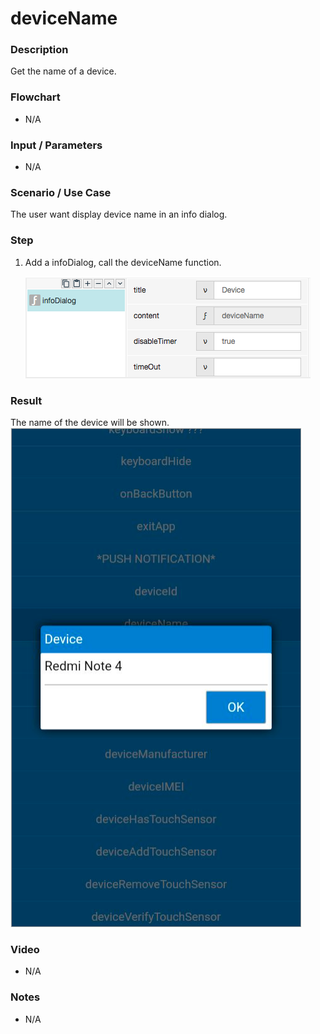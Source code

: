 # deviceName

### Description

Get the name of a device.

### Flowchart

- N/A

### Input / Parameters

- N/A

### Scenario / Use Case

The user want display device name in an info dialog.

### Step

1. Add a infoDialog, call the deviceName function. 

    ![](deviceName-step-1.png?raw=true)
    
### Result

The name of the device will be shown. <br />
![](deviceName-result-1.png?raw=true)

### Video

- N/A
<!--[![Video](http://i.imgur.com/Ot5DWAW.png)](https://youtu.be/StTqXEQ2l-Y?t=35s)-->

### Notes

- N/A